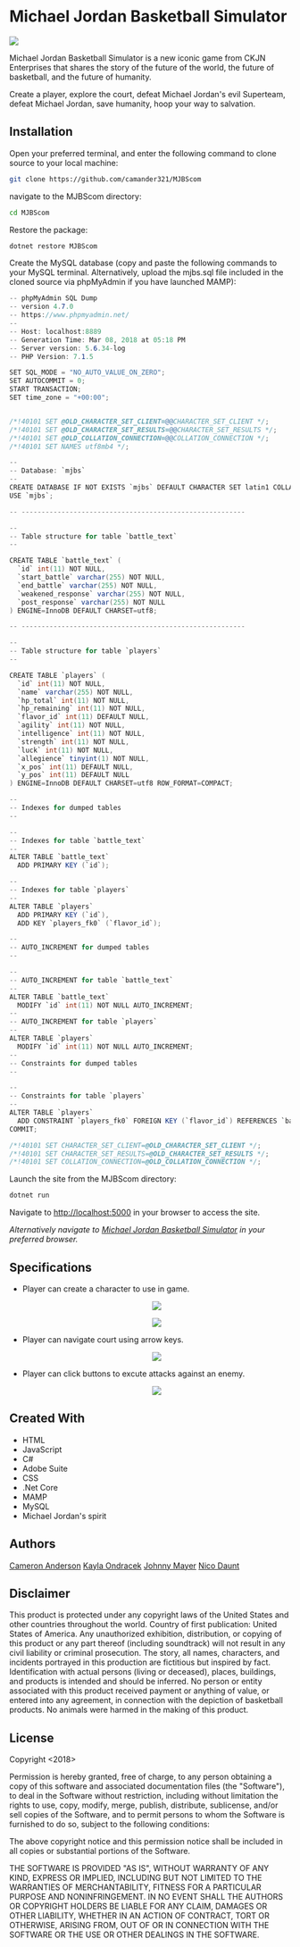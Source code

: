 # Michael Jordan Basketball Simulator
<img align="center" src="titlepage.gif">

Michael Jordan Basketball Simulator is a new iconic game from CKJN Enterprises that shares the story of the future of the world, the future of basketball, and the future of humanity.

Create a player, explore the court, defeat Michael Jordan's evil Superteam, defeat Michael Jordan, save humanity, hoop your way to salvation.

## Installation

Open your preferred terminal, and enter the following command to clone source to your local machine:
```sh
git clone https://github.com/camander321/MJBScom
```

navigate to the MJBScom directory:
```sh
cd MJBScom
```

Restore the package:
```sh
dotnet restore MJBScom
```

Create the MySQL database (copy and paste the following commands to your MySQL terminal.  Alternatively, upload the mjbs.sql file included in the cloned source via phpMyAdmin if you have launched MAMP):
```csharp
-- phpMyAdmin SQL Dump
-- version 4.7.0
-- https://www.phpmyadmin.net/
--
-- Host: localhost:8889
-- Generation Time: Mar 08, 2018 at 05:18 PM
-- Server version: 5.6.34-log
-- PHP Version: 7.1.5

SET SQL_MODE = "NO_AUTO_VALUE_ON_ZERO";
SET AUTOCOMMIT = 0;
START TRANSACTION;
SET time_zone = "+00:00";


/*!40101 SET @OLD_CHARACTER_SET_CLIENT=@@CHARACTER_SET_CLIENT */;
/*!40101 SET @OLD_CHARACTER_SET_RESULTS=@@CHARACTER_SET_RESULTS */;
/*!40101 SET @OLD_COLLATION_CONNECTION=@@COLLATION_CONNECTION */;
/*!40101 SET NAMES utf8mb4 */;

--
-- Database: `mjbs`
--
CREATE DATABASE IF NOT EXISTS `mjbs` DEFAULT CHARACTER SET latin1 COLLATE latin1_swedish_ci;
USE `mjbs`;

-- --------------------------------------------------------

--
-- Table structure for table `battle_text`
--

CREATE TABLE `battle_text` (
  `id` int(11) NOT NULL,
  `start_battle` varchar(255) NOT NULL,
  `end_battle` varchar(255) NOT NULL,
  `weakened_response` varchar(255) NOT NULL,
  `post_response` varchar(255) NOT NULL
) ENGINE=InnoDB DEFAULT CHARSET=utf8;

-- --------------------------------------------------------

--
-- Table structure for table `players`
--

CREATE TABLE `players` (
  `id` int(11) NOT NULL,
  `name` varchar(255) NOT NULL,
  `hp_total` int(11) NOT NULL,
  `hp_remaining` int(11) NOT NULL,
  `flavor_id` int(11) DEFAULT NULL,
  `agility` int(11) NOT NULL,
  `intelligence` int(11) NOT NULL,
  `strength` int(11) NOT NULL,
  `luck` int(11) NOT NULL,
  `allegience` tinyint(1) NOT NULL,
  `x_pos` int(11) DEFAULT NULL,
  `y_pos` int(11) DEFAULT NULL
) ENGINE=InnoDB DEFAULT CHARSET=utf8 ROW_FORMAT=COMPACT;

--
-- Indexes for dumped tables
--

--
-- Indexes for table `battle_text`
--
ALTER TABLE `battle_text`
  ADD PRIMARY KEY (`id`);

--
-- Indexes for table `players`
--
ALTER TABLE `players`
  ADD PRIMARY KEY (`id`),
  ADD KEY `players_fk0` (`flavor_id`);

--
-- AUTO_INCREMENT for dumped tables
--

--
-- AUTO_INCREMENT for table `battle_text`
--
ALTER TABLE `battle_text`
  MODIFY `id` int(11) NOT NULL AUTO_INCREMENT;
--
-- AUTO_INCREMENT for table `players`
--
ALTER TABLE `players`
  MODIFY `id` int(11) NOT NULL AUTO_INCREMENT;
--
-- Constraints for dumped tables
--

--
-- Constraints for table `players`
--
ALTER TABLE `players`
  ADD CONSTRAINT `players_fk0` FOREIGN KEY (`flavor_id`) REFERENCES `battle_text` (`id`) ON DELETE CASCADE;
COMMIT;

/*!40101 SET CHARACTER_SET_CLIENT=@OLD_CHARACTER_SET_CLIENT */;
/*!40101 SET CHARACTER_SET_RESULTS=@OLD_CHARACTER_SET_RESULTS */;
/*!40101 SET COLLATION_CONNECTION=@OLD_COLLATION_CONNECTION */;
```

Launch the site from the MJBScom directory:
```sh
dotnet run
```

Navigate to [http://localhost:5000](http://localhost:5000) in your browser to access the site.

*Alternatively navigate to [Michael Jordan Basketball Simulator](http://www.michaeljordanbasketballsimulator.com) in your preferred browser.*

## Specifications
* Player can create a character to use in game.
        <p align="center">
            <img src="CreatePlayer.png">
        </p>
        <p align="center">
            <img src="CreatedPlayer.png">
        </p>

* Player can navigate court using arrow keys.
        <p align="center">
             <img src="movement.gif">
         </p>

* Player can click buttons to excute attacks against an enemy.
        <p align="center">
             <img src="battle.png">
         </p>

## Created With
* HTML
* JavaScript
* C#
* Adobe Suite
* CSS
* .Net Core
* MAMP
* MySQL
* Michael Jordan's spirit

## Authors
[Cameron Anderson](https://github.com/camander321)
[Kayla Ondracek](https://github.com/grepcats)
[Johnny Mayer](https://github.com/johnnymayer)
[Nico Daunt](https://github.com/vrnico)



## Disclaimer
This product is protected under any copyright laws of the United States and other countries throughout the world. Country of first publication: United States of America. Any unauthorized exhibition, distribution, or copying of this product or any part thereof (including soundtrack) will not result in any civil liability or criminal prosecution. The story, all names, characters, and incidents portrayed in this production are fictitious but inspired by fact. Identification with actual persons (living or deceased), places, buildings, and products is intended and should be inferred. No person or entity associated with this product received payment or anything of value, or entered into any agreement, in connection with the depiction of basketball products. No animals were harmed in the making of this product.

## License
Copyright <2018> <CKJN Enterprises>

Permission is hereby granted, free of charge, to any person obtaining a copy of this software and associated documentation files (the "Software"), to deal in the Software without restriction, including without limitation the rights to use, copy, modify, merge, publish, distribute, sublicense, and/or sell copies of the Software, and to permit persons to whom the Software is furnished to do so, subject to the following conditions:

The above copyright notice and this permission notice shall be included in all copies or substantial portions of the Software.

THE SOFTWARE IS PROVIDED "AS IS", WITHOUT WARRANTY OF ANY KIND, EXPRESS OR IMPLIED, INCLUDING BUT NOT LIMITED TO THE WARRANTIES OF MERCHANTABILITY, FITNESS FOR A PARTICULAR PURPOSE AND NONINFRINGEMENT. IN NO EVENT SHALL THE AUTHORS OR COPYRIGHT HOLDERS BE LIABLE FOR ANY CLAIM, DAMAGES OR OTHER LIABILITY, WHETHER IN AN ACTION OF CONTRACT, TORT OR OTHERWISE, ARISING FROM, OUT OF OR IN CONNECTION WITH THE SOFTWARE OR THE USE OR OTHER DEALINGS IN THE SOFTWARE.
